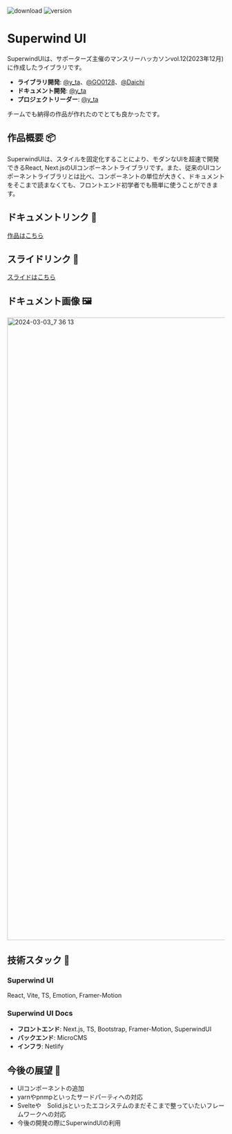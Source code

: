 ![download](https://img.shields.io/npm/dt/superwindui.svg)
![version](https://img.shields.io/npm/v/superwindui.svg)

# Superwind UI
SuperwindUIは、サポーターズ主催のマンスリーハッカソンvol.12(2023年12月)に作成したライブラリです。

- **ライブラリ開発**: [@y_ta](https://github.com/balckowl)、[@GO0128](https://github.com/Go-Morishita)、[@Daichi](https://github.com/daichi0812)
- **ドキュメント開発**: [@y_ta](https://github.com/balckowl)
- **プロジェクトリーダー**: [@y_ta](https://github.com/balckowl)

チームでも納得の作品が作れたのでとても良かったです。

## 作品概要 📦

SuperwindUIは、スタイルを固定化することにより、モダンなUIを超速で開発できるReact, Next.jsのUIコンポーネントライブラリです。また、従来のUIコンポーネントライブラリとは比べ、コンポーネントの単位が大きく、ドキュメントをそこまで読まなくても、フロントエンド初学者でも簡単に使うことができます。

## ドキュメントリンク 🔗
[作品はこちら](https://superwindui.netlify.app/)

## スライドリンク 🔗

[スライドはこちら](https://www.canva.com/design/DAF1Jck09Ys/tEnc28mVacbOqI4Fk3FLeg/view?utm_content=DAF1Jck09Ys&utm_campaign=designshare&utm_medium=link&utm_source=editor)

## ドキュメント画像 🖼️

<img width="1440" alt="2024-03-03_7 36 13" src="https://github.com/balckowl/superwindui/assets/129815120/d48df794-4c4e-4213-b4c0-bf980b188551">

## 技術スタック 🚀

### Superwind UI

React, Vite, TS, Emotion, Framer-Motion

### Superwind UI Docs

- **フロントエンド**: Next.js, TS, Bootstrap, Framer-Motion, SuperwindUI
- **バックエンド**: MicroCMS
- **インフラ**: Netlify

## 今後の展望 🔭

- UIコンポーネントの追加
- yarnやpnmpといったサードパーティへの対応
- Svelteや　Solid.jsといったエコシステムのまだそこまで整っていたいフレームワークへの対応
- 今後の開発の際にSuperwindUIの利用




